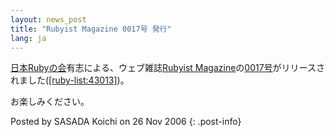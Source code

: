 ```yaml
---
layout: news_post
title: "Rubyist Magazine 0017号 発行"
lang: ja
---
```


[日本Rubyの会][1]有志による、ウェブ雑誌[Rubyist
Magazine][2]の[0017号][3]がリリースされました([\[ruby-list:43013\]][4])。

お楽しみください。

Posted by SASADA Koichi on 26 Nov 2006
{: .post-info}



[1]: http://jp.rubyist.net/ 
[2]: http://jp.rubyist.net/magazine/ 
[3]: http://jp.rubyist.net/magazine/?0017 
[4]: http://blade.nagaokaut.ac.jp/cgi-bin/scat.rb/ruby/ruby-list/43013 
